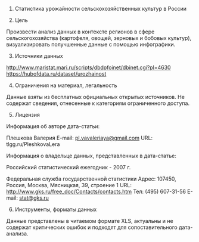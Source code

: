 1. Статистика урожайности сельскохозяйственных культур в России

2. Цель

Произвести анализ данных в контексте регионов в сфере сельскогохозяйства (картофеля, овощей, зерновых и бобовых культур), визуализировать получшенные данные с помощью инфографики.

3. Источники данных


http://www.maristat.mari.ru/scripts/dbdpfoinet/dbinet.cgi?pl=4630
https://hubofdata.ru/dataset/urozhainost

4. Ограничения на материал, легальность


Данные взяты из бесплатных официальных открытых источников. Не содержат сведения, отнесенные к категориям ограниченного доступа.

5. Лицензия



Информация об авторе дата-статьи:

Плешкова Валерия
E-mail: pl.vavaleriaya@gmail.com
URL: tlgg.ru/PleshkovaLera

Информация о владельце данных, представленных в дата-статье:

Российский статистический ежегодник - 2007 г.

Федеральная служба государственной статистики
Адрес: 107450, Россия, Москва, Мясницкая, 39, строение 1
URL: http://www.gks.ru/free_doc/Contacts/contacts.htm
Тел: (495) 607-31-56 
E-mail:  stat@gks.ru


6. Инструменты, форматы данных


Данные представлены в читаемом формате XLS, актуальны и не содержат критических ошибок и подходят для сопоставительного дата-анализа.





